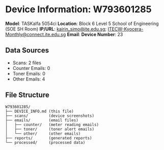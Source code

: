 # Device Information: W793601285

**Model**: TASKalfa 5054ci
**Location**: Block 6 Level 5 School of Engineering (SOE SH Room)
**IP/URL**: kairin_simo@ite.edu.sg; ITECW-Kyocera-Monthly@connect.ite.edu.sg
**Email**: 
**Device Number**: 23

## Data Sources
- Scans: 2 files
- Counter Emails: 0
- Toner Emails: 0
- Other Emails: 4

## File Structure
```
W793601285/
├── DEVICE_INFO.md (this file)
├── scans/         (device screenshots)
├── emails/        (email files)
│   ├── counter/   (meter reading emails)
│   ├── toner/     (toner alert emails)
│   └── other/     (other emails)
├── reports/       (generated reports)
└── processed/     (processed data)
```
